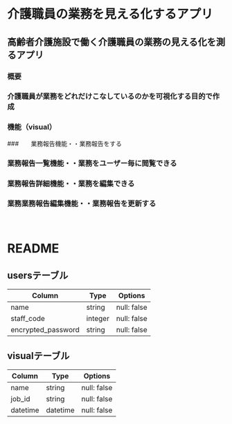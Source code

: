 # 介護職員の業務を見える化するアプリ

## 高齢者介護施設で働く介護職員の業務の見える化を測るアプリ

### 概要　　
### 介護職員が業務をどれだけこなしているのかを可視化する目的で作成

### 機能（visual）
###　　業務報告機能・・業務報告をする
### 業務報告一覧機能・・業務をユーザー毎に閲覧できる
### 業務報告詳細機能・・業務を編集できる
### 業務業務報告編集機能・・業務報告を更新する


　　　　　

# README

##  usersテーブル


| Column             | Type   | Options     |
| ------------------ | ------ | ----------- |
| name               | string | null: false |
| staff_code              | integer | null: false |
| encrypted_password | string | null: false |


## visualテーブル

| Column             | Type   | Options     |
| ------------------ | ------ | ----------- |
| name               | string | null: false |
| job_id              | string | null: false |
| datetime               |  datetime   | null: false |



